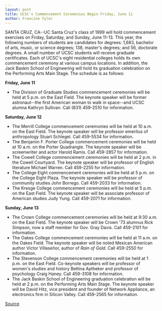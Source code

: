 ```yaml
---
layout: post
title: UCSC's Commencement Ceremonies Begin Friday, June 11
author: Francine Tyler
---
```


SANTA CRUZ, CA--UC Santa Cruz's class of 1999 will hold commencement exercises on Friday, Saturday, and Sunday, June 11-13. This year, the following numbers of students are candidates for degrees: 1,683, bachelor of arts, music, or science degrees; 138, master's degrees; and 56, doctorate degrees. A small number of UCSC students will receive graduate certificates. Each of UCSC's eight residential colleges holds its own commencement ceremony at various campus locations. In addition, the Jack Baskin School of Engineering will hold its graduation celebration on the Performing Arts Main Stage. The schedule is as follows:

**Friday, June 11**
* The Division of Graduate Studies commencement ceremonies will be held at 5 p.m. on the East Field. The keynote speaker will be former astronaut--the first American woman to walk in space--and UCSC alumna Kathryn Sullivan. Call (831) 459-2510 for information.

**Saturday, June 12**
* The Merrill College commencement ceremonies will be held at 10 a.m. on the East Field. The keynote speaker will be professor emeritus of anthropology Stuart Schlegel. Call 459-5534 for information.
* The Benjamin F. Porter College commencement ceremonies will be held at 10 a.m. on the Porter Quadrangle. The keynote speaker will be screenwriter and actor Harold Ramis. Call 459-2857 for information.
* The Cowell College commencement ceremonies will be held at 2 p.m. in the Cowell Courtyard. The keynote speaker will be professor of English literature Michael Warren. Call 459-2255 for information.
* The College Eight commencement ceremonies will be held at 5 p.m. on the College Eight Plaza. The keynote speaker will be professor of community studies John Borrego. Call 459-2033 for information.
* The Kresge College commencement ceremonies will be held at 5 p.m. on the East Field. The keynote speaker will be associate professor of American studies Judy Yung. Call 459-2071 for information.

**Sunday, June 13**
* The Crown College commencement ceremonies will be held at 9:30 a.m. on the East Field. The keynote speaker will be Crown '73 alumnus Rick Simpson, now a staff member for Gov. Gray Davis. Call 459-2101 for information.
* The Oakes College commencement ceremonies will be held at 11 a.m. on the Oakes Field. The keynote speaker will be noted Mexican American author Victor Villaseñor, author of _Rain of Gold_. Call 459-2550 for information.
* The Stevenson College commencement ceremonies will be held at 1 p.m. on the East Field. Co-keynote speakers will be professor of women's studies and history Bettina Aptheker and professor of psychology Craig Haney. Call 459-3108 for information.
* The Jack Baskin School of Engineering graduation celebration will be held at 2 p.m. on the Performing Arts Main Stage. The keynote speaker will be David Hitz, vice president and founder of Network Appliance, an electronics firm in Silicon Valley. Call 459-2565 for information.

[Source](http://www1.ucsc.edu/news_events/press_releases/archive/98-99/06-99/commencement99.htm "Permalink to UCSC's commencement ceremonies for 1999")